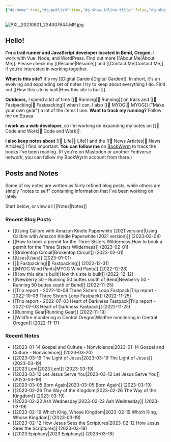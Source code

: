 ```yaml
---
{"dg-home":true,"dg-publish":true,"dg-show-inline-title":false,"dg-show-backlinks":false,"permalink":"/index/","tags":["gardenEntry"],"dgShowBacklinks":false,"dgShowInlineTitle":false,"dgPassFrontmatter":true}
---
```



![PXL_20210901_234007644.MP.jpg](/img/user/98-attachments/PXL_20210901_234007644.MP.jpg)

## Hello!

**I'm a trail runner and JavaScript developer located in Bend, Oregon.** I work with Vue, Node, and WordPress. Find out more [[About Me\|About Me]]. Please check my [[Résumé\|Résumé]] and [[Contact Me\|Contact Me]] if you’re interested in working together.

**What is this site?** It's my [[Digital Garden\|Digital Garden]]. In short, it's an evolving and expanding set of notes I try to keep about everything I do. Find out [[How this site is built\|How this site is built]].

**Outdoors,** I spend a lot of time [[📘 Running\|📘 Running]] on trails and [[📘 Fastpacking\|📘 Fastpacking]] when I can. I also [[📘 MYOG\|📘 MYOG]] ("Make your own gear") a lot of the items I use. **Want to track my running?** Follow me on [Strava](https://www.strava.com/athletes/1057219).

**I work as a web developer**, so I'm working on expanding my notes on [[📘 Code and Work\|📘 Code and Work]].

**I also keep notes about** [[📘 Life\|📘 Life]] and the [[📘 News Articles\|📘 News Articles]] I find important. **You can follow me** on [BookWyrm](https://bookwyrm.ajy.co/user/aaronjamesyoung) to track the books I've been reading. (If you're on Mastodon or another Fediverse network, you can follow my BookWyrm account from there.)

## Posts and Notes

Some of my notes are written as fairly refined blog posts, while others are simply "notes to self" containing information that I've been working on lately.

Start below, or view all [[Notes\|Notes]]

<div class="col-2">
<div>

### Recent Blog Posts

- [[Using Calibre with Amazon Kindle Paperwhite (2021 version)\|Using Calibre with Amazon Kindle Paperwhite (2021 version)]] (2023-02-04)
- [[How to book a permit for the Three Sisters Wilderness\|How to book a permit for the Three Sisters Wilderness]] (2023-02-01)
- [[Brokentop Circuit\|Brokentop Circuit]] (2023-02-01)
- [[Uses\|Uses]] (2023-01-01)
- [[📘 Fastpacking\|📘 Fastpacking]] (2022-12-31)
- [[MYOG Wind Pants\|MYOG Wind Pants]] (2022-12-28)
- [[How this site is built\|How this site is built]] (2022-12-12)
- [[Newberry 50 - Running 50 buttes south of Bend\|Newberry 50 - Running 50 buttes south of Bend]] (2022-11-25)
- [[Trip report - 2022-10-08 Three Sisters Loop Fastpack\|Trip report - 2022-10-08 Three Sisters Loop Fastpack]] (2022-11-25)
- [[Trip report - 2022-07-03 Heart of Darkness Fastpack\|Trip report - 2022-07-03 Heart of Darkness Fastpack]] (2022-11-25)
- [[Running Gear\|Running Gear]] (2022-11-19)
- [[Wildfire monitering in Central Oregon\|Wildfire monitering in Central Oregon]] (2022-11-17)


</div><div>

### Recent Notes

- [[2023-01-14 Gospel and Culture - Nonviolence\|2023-01-14 Gospel and Culture - Nonviolence]] (2023-03-20)
- [[2023-03-19 The Light of Jesus\|2023-03-19 The Light of Jesus]] (2023-03-19)
- [[2023 Lent\|2023 Lent]] (2023-03-19)
- [[2023-03-12 Let Jesus Serve You\|2023-03-12 Let Jesus Serve You]] (2023-03-19)
- [[2023-03-05 Born Again\|2023-03-05 Born Again]] (2023-03-19)
- [[2023-02-26 The Way of the Kingdom\|2023-02-26 The Way of the Kingdom]] (2023-03-19)
- [[2023-02-22 Ash Wednesday\|2023-02-22 Ash Wednesday]] (2023-03-19)
- [[2023-02-19 Which King, Whose Kingdom\|2023-02-19 Which King, Whose Kingdom]] (2023-03-19)
- [[2023-02-12 How Jesus Sees the Scriptures\|2023-02-12 How Jesus Sees the Scriptures]] (2023-03-19)
- [[2023 Epiphany\|2023 Epiphany]] (2023-03-19)


</div>
</div>

